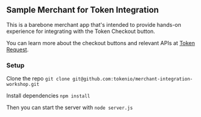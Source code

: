 ## Sample Merchant for Token Integration

This is a barebone merchant app that's intended to provide hands-on experience for integrating with the Token Checkout button.
 
You can learn more about the checkout buttons and relevant APIs at
[Token Request](https://developer.token.io/token-request/?javascript#2-redirect-to-tokenos-to-obtain-authorization).

### Setup

Clone the repo `git clone git@github.com:tokenio/merchant-integration-workshop.git`

Install dependencies `npm install`

Then you can start the server with `node server.js` 
